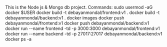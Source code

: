 This is the Node js & Mongo db project.
Commands:
sudo usermod -aG docker $USER
docker build -t debayanmondal/frontend:v1 .
docker build -t debayanmondal/backend:v1 .
docker images
docker push debayanmondal/frontend:v1
docker push debayanmondal/backend:v1
docker run --name frontend -td -p 3000:3000 debayanmondal/frontend:v1
docker run --name backend -td -p 27017:27017 debayanmondal/backend:v1
docker ps -a
